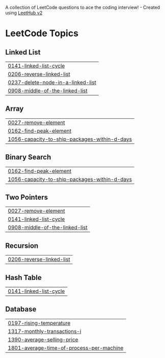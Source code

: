 A collection of LeetCode questions to ace the coding interview! - Created using [LeetHub v2](https://github.com/arunbhardwaj/LeetHub-2.0)
<!---LeetCode Topics Start-->
# LeetCode Topics
## Linked List
|  |
| ------- |
| [0141-linked-list-cycle](https://github.com/Swaksy7781/Leetcode/tree/master/0141-linked-list-cycle) |
| [0206-reverse-linked-list](https://github.com/Swaksy7781/Leetcode/tree/master/0206-reverse-linked-list) |
| [0237-delete-node-in-a-linked-list](https://github.com/Swaksy7781/Leetcode/tree/master/0237-delete-node-in-a-linked-list) |
| [0908-middle-of-the-linked-list](https://github.com/Swaksy7781/Leetcode/tree/master/0908-middle-of-the-linked-list) |
## Array
|  |
| ------- |
| [0027-remove-element](https://github.com/Swaksy7781/Leetcode/tree/master/0027-remove-element) |
| [0162-find-peak-element](https://github.com/Swaksy7781/Leetcode/tree/master/0162-find-peak-element) |
| [1056-capacity-to-ship-packages-within-d-days](https://github.com/Swaksy7781/Leetcode/tree/master/1056-capacity-to-ship-packages-within-d-days) |
## Binary Search
|  |
| ------- |
| [0162-find-peak-element](https://github.com/Swaksy7781/Leetcode/tree/master/0162-find-peak-element) |
| [1056-capacity-to-ship-packages-within-d-days](https://github.com/Swaksy7781/Leetcode/tree/master/1056-capacity-to-ship-packages-within-d-days) |
## Two Pointers
|  |
| ------- |
| [0027-remove-element](https://github.com/Swaksy7781/Leetcode/tree/master/0027-remove-element) |
| [0141-linked-list-cycle](https://github.com/Swaksy7781/Leetcode/tree/master/0141-linked-list-cycle) |
| [0908-middle-of-the-linked-list](https://github.com/Swaksy7781/Leetcode/tree/master/0908-middle-of-the-linked-list) |
## Recursion
|  |
| ------- |
| [0206-reverse-linked-list](https://github.com/Swaksy7781/Leetcode/tree/master/0206-reverse-linked-list) |
## Hash Table
|  |
| ------- |
| [0141-linked-list-cycle](https://github.com/Swaksy7781/Leetcode/tree/master/0141-linked-list-cycle) |
## Database
|  |
| ------- |
| [0197-rising-temperature](https://github.com/Swaksy7781/Leetcode/tree/master/0197-rising-temperature) |
| [1317-monthly-transactions-i](https://github.com/Swaksy7781/Leetcode/tree/master/1317-monthly-transactions-i) |
| [1390-average-selling-price](https://github.com/Swaksy7781/Leetcode/tree/master/1390-average-selling-price) |
| [1801-average-time-of-process-per-machine](https://github.com/Swaksy7781/Leetcode/tree/master/1801-average-time-of-process-per-machine) |
<!---LeetCode Topics End-->
